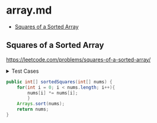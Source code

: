 # array.md

+ [Squares of a Sorted Array](#squares-of-a-sorted-array)

## Squares of a Sorted Array

https://leetcode.com/problems/squares-of-a-sorted-array/

<details><summary>Test Cases</summary>

```java
import org.junit.jupiter.api.Test;
import java.util.Arrays;

    @Test
    void testSortedSquares() {
        int[] arr = new int[]{-3, -2, -1, 0, 1, 2, 3};
        int[] expected = new int[]{0, 1, 1, 4, 4, 9, 9};
        Arrays.equals(expected, arr);
    }

    @Test
    void testNotEquals() {
        int arr = new int[]{-1, -1, 0, 2, 2};
        int expected = new int[]{1, 1, 0, 4, 4};
        Arrays.equals(expected, arr);
    }
```
</details>

```java
public int[] sortedSquares(int[] nums) {
    for(int i = 0; i < nums.length; i++){
        nums[i] *= nums[i];
        }
    Arrays.sort(nums);
    return nums;
}
```